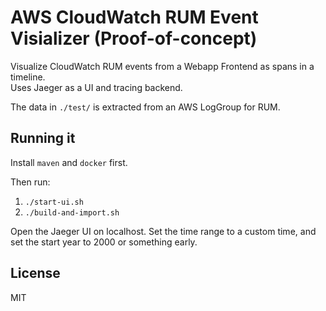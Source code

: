 # AWS CloudWatch RUM Event Visializer (Proof-of-concept)

Visualize CloudWatch RUM events from a Webapp Frontend as spans in a timeline.  
Uses Jaeger as a UI and tracing backend.

The data in `./test/` is extracted from an AWS LogGroup for RUM.

## Running it

Install `maven` and `docker` first.

Then run:

1. `./start-ui.sh`
2. `./build-and-import.sh`

Open the Jaeger UI on localhost. Set the time range to a custom time, and set the start year to 2000 or something early.

## License

MIT

